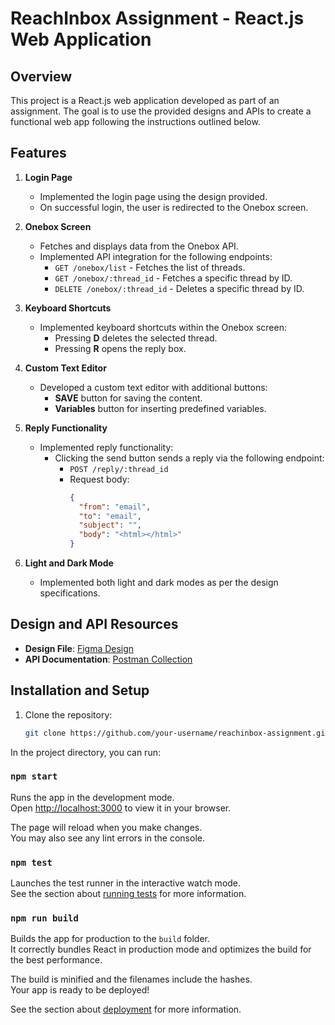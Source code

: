 # ReachInbox Assignment - React.js Web Application

## Overview

This project is a React.js web application developed as part of an assignment. The goal is to use the provided designs and APIs to create a functional web app following the instructions outlined below.

## Features

1. **Login Page**
   - Implemented the login page using the design provided.
   - On successful login, the user is redirected to the Onebox screen.

2. **Onebox Screen**
   - Fetches and displays data from the Onebox API.
   - Implemented API integration for the following endpoints:
     - `GET /onebox/list` - Fetches the list of threads.
     - `GET /onebox/:thread_id` - Fetches a specific thread by ID.
     - `DELETE /onebox/:thread_id` - Deletes a specific thread by ID.

3. **Keyboard Shortcuts**
   - Implemented keyboard shortcuts within the Onebox screen:
     - Pressing **D** deletes the selected thread.
     - Pressing **R** opens the reply box.

4. **Custom Text Editor**
   - Developed a custom text editor with additional buttons:
     - **SAVE** button for saving the content.
     - **Variables** button for inserting predefined variables.

5. **Reply Functionality**
   - Implemented reply functionality:
     - Clicking the send button sends a reply via the following endpoint:
       - `POST /reply/:thread_id`
       - Request body:
         ```json
         {
           "from": "email",
           "to": "email",
           "subject": "",
           "body": "<html></html>"
         }
         ```

6. **Light and Dark Mode**
   - Implemented both light and dark modes as per the design specifications.

## Design and API Resources

- **Design File**: [Figma Design](https://www.figma.com/file/uECxqvFhEx9dn4ZuO7wqmu/Reachinbox-Assignment?type=design&node-id=0-1&mode=design)
- **API Documentation**: [Postman Collection](https://documenter.getpostman.com/view/30630244/2sA2rCTMKr#433eb613-e405-4239-9e2d-f20485b31b27)

## Installation and Setup

1. Clone the repository:
   ```bash
   git clone https://github.com/your-username/reachinbox-assignment.git
In the project directory, you can run:

### `npm start`

Runs the app in the development mode.\
Open [http://localhost:3000](http://localhost:3000) to view it in your browser.

The page will reload when you make changes.\
You may also see any lint errors in the console.

### `npm test`

Launches the test runner in the interactive watch mode.\
See the section about [running tests](https://facebook.github.io/create-react-app/docs/running-tests) for more information.

### `npm run build`

Builds the app for production to the `build` folder.\
It correctly bundles React in production mode and optimizes the build for the best performance.

The build is minified and the filenames include the hashes.\
Your app is ready to be deployed!

See the section about [deployment](https://facebook.github.io/create-react-app/docs/deployment) for more information.